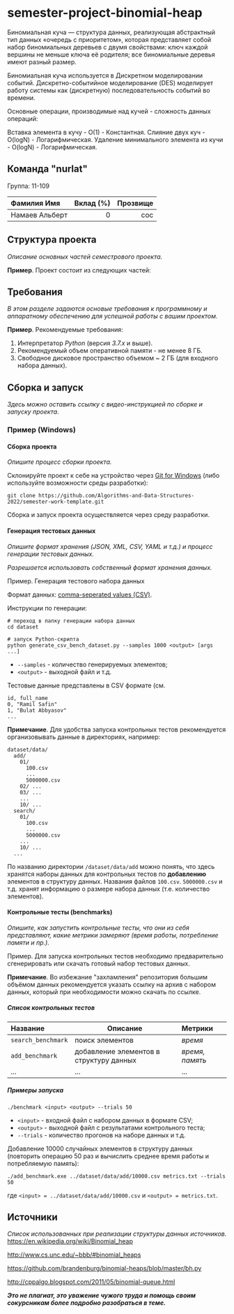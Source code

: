 # semester-project-binomial-heap

Биномиальная куча — структура данных, реализующая абстрактный тип данных «очередь с приоритетом», которая представляет собой набор биномиальных деревьев с двумя свойствами: ключ каждой вершины не меньше ключа её родителя; все биномиальные деревья имеют разный размер.

Биномиальная куча используется в Дискретном моделировании событий. Дискретно-событийное моделирование (DES) моделирует работу системы как (дискретную) последовательность событий во времени.

Основные операции, производимые над кучей - сложность данных операций:

Вставка элемента в кучу - O(1) - Константная.
Слияние двух куч - O(logN) - Логарифмическая.
Удаление минимального элемента из кучи - O(logN) - Логарифмическая.

## Команда "nurlat"

Группа: 11-109


| Фамилия Имя    | Вклад (%) |             Прозвище |
|:---------------|----------:|---------------------:|
| Намаев Альберт |         0 |                  сос |


## Структура проекта

_Описание основных частей семестрового проекта._

**Пример**. Проект состоит из следующих частей:



## Требования

_В этом разделе задаются основые требования к программному и аппаратному обеспечению для успешной работы с вашим проектом._

**Пример**. Рекомендуемые требования:

1. Интерпретатор _Python_ (версия _3.7.x_ и выше).
2. Рекомендуемый объем оперативной памяти - не менее 8 ГБ.
3. Свободное дисковое пространство объемом ~ 2 ГБ (для входного набора данных).

## Сборка и запуск


_Здесь можно оставить ссылку с видео-инструкцией по сборке и запуску проекта_. 

### Пример (Windows)

#### Сборка проекта

_Опишите процесс сборки проекта._

Склонируйте проект к себе на устройство через [Git for Windows](https://gitforwindows.org/) (либо используйте
возможности среды разработки):

```shell
git clone https://github.com/Algorithms-and-Data-Structures-2022/semester-work-template.git
```

Сборка и запуск проекта осуществляется через среду разработки.

#### Генерация тестовых данных

_Опишите формат хранения (JSON, XML, CSV, YAML и т.д.) и процесс генерации тестовых данных._

_Разрешается использовать собственный формат хранения данных._

Пример. Генерация тестового набора данных

Формат данных: [comma-seperated values (CSV)](https://en.wikipedia.org/wiki/Comma-separated_values).

Инструкции по генерации:
```shell
# переход в папку генерации набора данных
cd dataset

# запуск Python-скрипта
python generate_csv_bench_dataset.py --samples 1000 <output> [args ...]
```

- `--samples` - количество генерируемых элементов;
- `<output>` - выходной файл и т.д.

Тестовые данные представлены в CSV формате (см.

```csv
id, full_name
0, "Ramil Safin"
1, "Bulat Abbyasov"
...
```

**Примечание**. Для удобства запуска контрольных тестов рекомендуется организовывать данные в директориях, например:

```shell
dataset/data/
  add/
    01/
      100.csv
      ...
      5000000.csv
    02/ ...
    03/ ...
    ...
    10/ ...
  search/
    01/
      100.csv
      ...
      5000000.csv
    ...
    10/ ...
  ...
```

По названию директории `/dataset/data/add` можно понять, что здесь хранятся наборы данных для контрольных тестов по
**добавлению** элементов в структуру данных. Названия файлов `100.csv`. `5000000.csv` и т.д. хранят информацию о размере набора данных (т.е. количество элементов). 

#### Контрольные тесты (benchmarks)

_Опишите, как запустить контрольные тесты, что они из себя представляют, какие метрики замеряют (время работы,
потребление памяти и пр.)._

Пример. Для запуска контрольных тестов необходимо предварительно сгенерировать или скачать готовый набор тестовых данных.

**Примечание**. Во избежание "захламления" репозитория большим объёмом данных рекомендуется указать ссылку на архив с
набором данных, который при необходимости можно скачать по ссылке.

##### Список контрольных тестов

| Название           | Описание                                | Метрики         |
|:-------------------|-----------------------------------------|:----------------|
| `search_benchmark` | поиск элементов                         | _время_         |
| `add_benchmark`    | добавление элементов в структуру данных | _время, память_ |
| ...                | ...                                     | ...             |

##### Примеры запуска

```shell
./benchmark <input> <output> --trials 50
```

- `<input>` - входной файл с набором данных в формате CSV;
- `<output>` - выходной файл с результатами контрольного теста;
- `--trials` - количество прогонов на наборе данных и т.д.

Добавление 10000 случайных элементов в структуру данных (повторить операцию 50 раз и вычислить среднее время работы и
потребляемую память):

```
./add_benchmark.exe ../dataset/data/add/10000.csv metrics.txt --trials 50
``` 

где `<input> = ../dataset/data/add/10000.csv` и `<output> = metrics.txt`.

## Источники

_Список использованных при реализации структуры данных источников._
https://en.wikipedia.org/wiki/Binomial_heap

http://www.cs.unc.edu/~bbb/#binomial_heaps

https://github.com/brandenburg/binomial-heaps/blob/master/bh.py

http://cppalgo.blogspot.com/2011/05/binomial-queue.html

_**Это не плагиат, это уважение чужого труда и помощь своим сокурсникам более подробно разобраться в теме.**_
